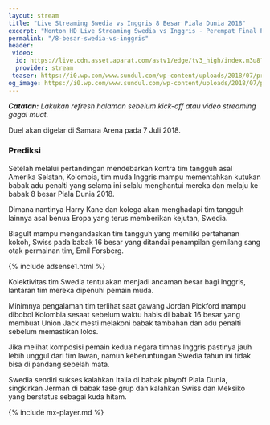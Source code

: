 ```yaml
---
layout: stream
title: "Live Streaming Swedia vs Inggris 8 Besar Piala Dunia 2018"
excerpt: "Nonton HD Live Streaming Swedia vs Inggris - Perempat Final Piala Dunia 2018"
permalink: "/8-besar-swedia-vs-inggris"
header:
 video:
  id: https://live.cdn.asset.aparat.com/astv1/edge/tv3_high/index.m3u8?wmsAuthSign=618ec5a28a2ec620ac62d63c3f7124bd
  provider: stream
 teaser: https://i0.wp.com/www.sundul.com/wp-content/uploads/2018/07/prediksi-swedia-vs-inggris.jpg?resize=320,160
og_image: https://i0.wp.com/www.sundul.com/wp-content/uploads/2018/07/prediksi-swedia-vs-inggris.jpg?resize=720,360
---
```

_**Catatan:** Lakukan refresh halaman sebelum kick-off atau video streaming gagal muat._

Duel akan digelar di Samara Arena pada 7 Juli 2018.

### Prediksi
Setelah melalui pertandingan mendebarkan kontra tim tangguh asal Amerika Selatan, Kolombia, tim muda Inggris mampu mementahkan kutukan babak adu penalti yang selama ini selalu menghantui mereka dan melaju ke babak 8 besar Piala Dunia 2018.

Dimana nantinya Harry Kane dan kolega akan menghadapi tim tangguh lainnya asal benua Eropa yang terus memberikan kejutan, Swedia.

Blagult mampu mengandaskan tim tangguh yang memiliki pertahanan kokoh, Swiss pada babak 16 besar yang ditandai penampilan gemilang sang otak permainan tim, Emil Forsberg.

{% include adsense1.html %}

Kolektivitas tim Swedia tentu akan menjadi ancaman besar bagi Inggris, lantaran tim mereka dipenuhi pemain muda.

Minimnya pengalaman tim terlihat saat gawang Jordan Pickford mampu dibobol Kolombia sesaat sebelum waktu habis di babak 16 besar yang membuat Union Jack mesti melakoni babak tambahan dan adu penalti sebelum memastikan lolos.

Jika melihat komposisi pemain kedua negara timnas Inggris pastinya jauh lebih unggul dari tim lawan, namun keberuntungan Swedia tahun ini tidak bisa di pandang sebelah mata.

Swedia sendiri sukses kalahkan Italia di babak playoff Piala Dunia, singkirkan Jerman di babak fase grup dan kalahkan Swiss dan Meksiko yang berstatus sebagai kuda hitam.

{% include mx-player.md %}
